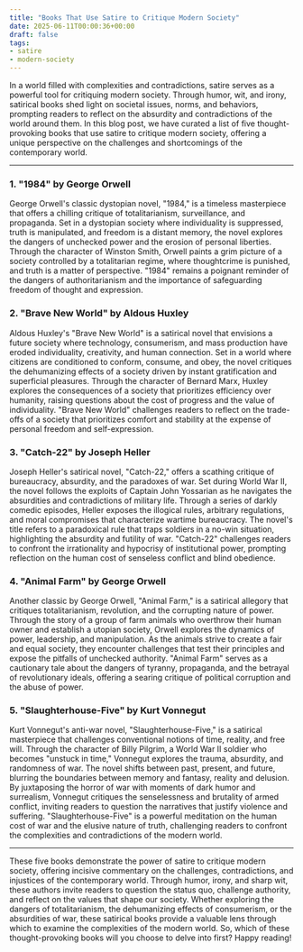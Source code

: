 ```yaml
---
title: "Books That Use Satire to Critique Modern Society"
date: 2025-06-11T00:00:36+00:00
draft: false
tags:
- satire
- modern-society
---
```


In a world filled with complexities and contradictions, satire serves as a powerful tool for critiquing modern society. Through humor, wit, and irony, satirical books shed light on societal issues, norms, and behaviors, prompting readers to reflect on the absurdity and contradictions of the world around them. In this blog post, we have curated a list of five thought-provoking books that use satire to critique modern society, offering a unique perspective on the challenges and shortcomings of the contemporary world.

---

### 1. "1984" by George Orwell

George Orwell's classic dystopian novel, "1984," is a timeless masterpiece that offers a chilling critique of totalitarianism, surveillance, and propaganda. Set in a dystopian society where individuality is suppressed, truth is manipulated, and freedom is a distant memory, the novel explores the dangers of unchecked power and the erosion of personal liberties. Through the character of Winston Smith, Orwell paints a grim picture of a society controlled by a totalitarian regime, where thoughtcrime is punished, and truth is a matter of perspective. "1984" remains a poignant reminder of the dangers of authoritarianism and the importance of safeguarding freedom of thought and expression.

### 2. "Brave New World" by Aldous Huxley

Aldous Huxley's "Brave New World" is a satirical novel that envisions a future society where technology, consumerism, and mass production have eroded individuality, creativity, and human connection. Set in a world where citizens are conditioned to conform, consume, and obey, the novel critiques the dehumanizing effects of a society driven by instant gratification and superficial pleasures. Through the character of Bernard Marx, Huxley explores the consequences of a society that prioritizes efficiency over humanity, raising questions about the cost of progress and the value of individuality. "Brave New World" challenges readers to reflect on the trade-offs of a society that prioritizes comfort and stability at the expense of personal freedom and self-expression.

### 3. "Catch-22" by Joseph Heller

Joseph Heller's satirical novel, "Catch-22," offers a scathing critique of bureaucracy, absurdity, and the paradoxes of war. Set during World War II, the novel follows the exploits of Captain John Yossarian as he navigates the absurdities and contradictions of military life. Through a series of darkly comedic episodes, Heller exposes the illogical rules, arbitrary regulations, and moral compromises that characterize wartime bureaucracy. The novel's title refers to a paradoxical rule that traps soldiers in a no-win situation, highlighting the absurdity and futility of war. "Catch-22" challenges readers to confront the irrationality and hypocrisy of institutional power, prompting reflection on the human cost of senseless conflict and blind obedience.

### 4. "Animal Farm" by George Orwell

Another classic by George Orwell, "Animal Farm," is a satirical allegory that critiques totalitarianism, revolution, and the corrupting nature of power. Through the story of a group of farm animals who overthrow their human owner and establish a utopian society, Orwell explores the dynamics of power, leadership, and manipulation. As the animals strive to create a fair and equal society, they encounter challenges that test their principles and expose the pitfalls of unchecked authority. "Animal Farm" serves as a cautionary tale about the dangers of tyranny, propaganda, and the betrayal of revolutionary ideals, offering a searing critique of political corruption and the abuse of power.

### 5. "Slaughterhouse-Five" by Kurt Vonnegut

Kurt Vonnegut's anti-war novel, "Slaughterhouse-Five," is a satirical masterpiece that challenges conventional notions of time, reality, and free will. Through the character of Billy Pilgrim, a World War II soldier who becomes "unstuck in time," Vonnegut explores the trauma, absurdity, and randomness of war. The novel shifts between past, present, and future, blurring the boundaries between memory and fantasy, reality and delusion. By juxtaposing the horror of war with moments of dark humor and surrealism, Vonnegut critiques the senselessness and brutality of armed conflict, inviting readers to question the narratives that justify violence and suffering. "Slaughterhouse-Five" is a powerful meditation on the human cost of war and the elusive nature of truth, challenging readers to confront the complexities and contradictions of the modern world.

---

These five books demonstrate the power of satire to critique modern society, offering incisive commentary on the challenges, contradictions, and injustices of the contemporary world. Through humor, irony, and sharp wit, these authors invite readers to question the status quo, challenge authority, and reflect on the values that shape our society. Whether exploring the dangers of totalitarianism, the dehumanizing effects of consumerism, or the absurdities of war, these satirical books provide a valuable lens through which to examine the complexities of the modern world. So, which of these thought-provoking books will you choose to delve into first? Happy reading!
